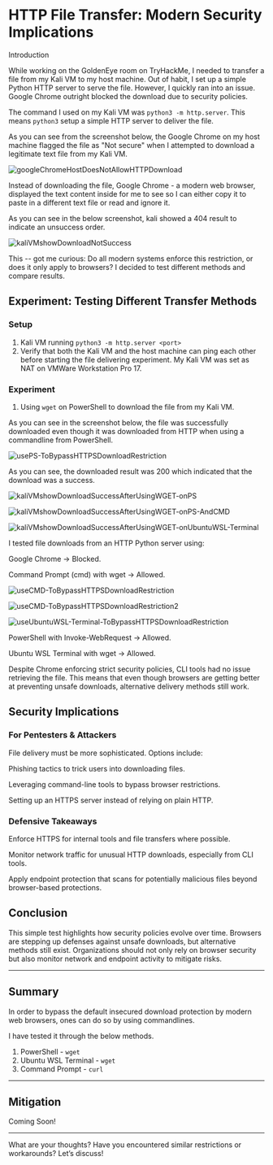 # HTTP File Transfer: Modern Security Implications

Introduction

While working on the GoldenEye room on TryHackMe, I needed to transfer a file from my Kali VM to my host machine. Out of habit, I set up a simple Python HTTP server to serve the file. However, I quickly ran into an issue. Google Chrome outright blocked the download due to security policies.

The command I used on my Kali VM was `python3 -m http.server`. This means `python3` setup a simple HTTP server to deliver the file.

As you can see from the screenshot below, the Google Chrome on my host machine flagged the file as "Not secure" when I attempted to download a legitimate text file from my Kali VM.

![googleChromeHostDoesNotAllowHTTPDownload](Images/googleChromeHostDoesNotAllowHTTPDownload.png)

Instead of downloading the file, Google Chrome - a modern web browser, displayed the text content inside for me to see so I can either copy it to paste in a different text file or read and ignore it.

As you can see in the below screenshot, kali showed a 404 result to indicate an unsuccess order.

![kaliVMshowDownloadNotSuccess](Images/kaliVMshowDownloadNotSuccess.png)

This -- got me curious: Do all modern systems enforce this restriction, or does it only apply to browsers? I decided to test different methods and compare results.

## Experiment: Testing Different Transfer Methods

### Setup

1. Kali VM running `python3 -m http.server <port>`
2. Verify that both the Kali VM and the host machine can ping each other before starting the file delivering experiment. My Kali VM was set as NAT on VMWare Workstation Pro 17.

### Experiment

1. Using `wget` on PowerShell to download the file from my Kali VM.

As you can see in the screenshot below, the file was successfully downloaded even though it was downloaded from HTTP when using a commandline from PowerShell.

![usePS-ToBypassHTTPSDownloadRestriction](Images/usePS-ToBypassHTTPSDownloadRestriction.png)

As you can see, the downloaded result was 200 which indicated that the download was a success.

![kaliVMshowDownloadSuccessAfterUsingWGET-onPS](Images/kaliVMshowDownloadSuccessAfterUsingWGET-onPS.png)

![kaliVMshowDownloadSuccessAfterUsingWGET-onPS-AndCMD](Images/kaliVMshowDownloadSuccessAfterUsingWGET-onPS-AndCMD.png)

![kaliVMshowDownloadSuccessAfterUsingWGET-onUbuntuWSL-Terminal](Images/kaliVMshowDownloadSuccessAfterUsingWGET-onUbuntuWSL-Terminal.png)

I tested file downloads from an HTTP Python server using:

Google Chrome → Blocked.

Command Prompt (cmd) with wget → Allowed.

![useCMD-ToBypassHTTPSDownloadRestriction](Images/useCMD-ToBypassHTTPSDownloadRestriction.png)

![useCMD-ToBypassHTTPSDownloadRestriction2](Images/useCMD-ToBypassHTTPSDownloadRestriction2.png)

![useUbuntuWSL-Terminal-ToBypassHTTPSDownloadRestriction](Images/useUbuntuWSL-Terminal-ToBypassHTTPSDownloadRestriction.png)

PowerShell with Invoke-WebRequest → Allowed.

Ubuntu WSL Terminal with wget → Allowed.

Despite Chrome enforcing strict security policies, CLI tools had no issue retrieving the file. This means that even though browsers are getting better at preventing unsafe downloads, alternative delivery methods still work.

## Security Implications

### For Pentesters & Attackers

File delivery must be more sophisticated. Options include:

Phishing tactics to trick users into downloading files.

Leveraging command-line tools to bypass browser restrictions.

Setting up an HTTPS server instead of relying on plain HTTP.

### Defensive Takeaways

Enforce HTTPS for internal tools and file transfers where possible.

Monitor network traffic for unusual HTTP downloads, especially from CLI tools.

Apply endpoint protection that scans for potentially malicious files beyond browser-based protections.

## Conclusion

This simple test highlights how security policies evolve over time. Browsers are stepping up defenses against unsafe downloads, but alternative methods still exist. Organizations should not only rely on browser security but also monitor network and endpoint activity to mitigate risks.

---

## Summary

In order to bypass the default insecured download protection by modern web browsers, ones can do so by using commandlines.

I have tested it through the below methods.

1. PowerShell - `wget`
2. Ubuntu WSL Terminal - `wget`
3. Command Prompt - `curl`

---

## Mitigation

Coming Soon!

---

What are your thoughts? Have you encountered similar restrictions or workarounds? Let’s discuss!
